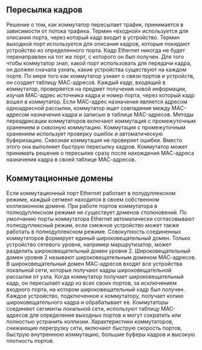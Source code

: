 <!-- 2.3.1 -->
## Пересылка кадров

Решение о том, как коммутатор пересылает трафик, принимается в зависимости от потока трафика. Термин «входной» используется для описания порта, через который кадр входит в устройство. Термин выходной порт используется для описания кадров, которые покидают устройство из определенного порта. Кадр Ethernet никогда не будет перенаправлен на тот же порт, с которого он был получен. Для того чтобы коммутатор знал, какой порт использовать для передачи кадра, он должен сначала узнать, какие устройства существуют на каждом порте. По мере того как коммутатор узнает о связи портов и устройств, он создает таблицу МАС-адресов. Каждый кадр, входящий в коммутатор, проверяется на предмет получения новой информации, изучая MAC-адрес источника кадра и номер порта, через который кадр вошел в коммутатор. Если MAC-адрес назначения является адресом одноадресной рассылки, коммутатор ищет совпадения между MAC-адресом назначения кадра и записью в таблице MAC-адресов. Методы переадресации коммутаторов включают коммутация с промежуточным хранением и сквозную коммутацию. Коммутация с промежуточным хранением использует проверку ошибок и автоматическую буферизацию. Сквозная коммутация не проверяет ошибки. Вместо этого она выполняет быструю пересылку кадров. Коммутатор может принимать решение о пересылке сразу после нахождения МАС-адреса назначения кадра в своей таблице МАС-адресов.

## Коммутационные домены

Если коммутационный порт Ethernet работает в полудуплексном режиме, каждый сегмент находится в своем собственном коллизионном домене. При работе портов коммутатора в полнодуплексном режиме не существует доменов столкновений. По умолчанию порты коммутатора Ethernet автоматически согласовывают полнодуплексный режим, если смежное устройство может также работать в полнодуплексном режиме. Совокупность соединенных коммутаторов формирует единый широковещательный домен. Только устройство сетевого уровня, например маршрутизатор, может разделить широковещательный домен уровня 2. Широковещательный домен уровня 2 называют широковещательным доменом МАС-адресов. В широковещательный домен МАС-адресов входят все устройства локальной сети, которые получают кадры широковещательной рассылки от узла. Когда коммутатор получает широковещательный кадр, он пересылает кадр из всех своих портов, за исключением входного порта, на котором широковещательный кадр был получен. Каждое устройство, подключенное к коммутатору, получает копию широковещательного кадра и обрабатывает ее. Коммутаторы соединяют сегменты локальной сети, используют таблицу MAC-адресов для определения выходных портов и могут сократить или полностью устранить коллизии. Характеристики коммутаторов, снижающие перегрузку сети, включают быструю скорость портов, быструю внутреннюю коммутацию, большие буферы кадров и высокую плотность портов.

<!-- 2.3.2 -->
<!-- quiz -->

